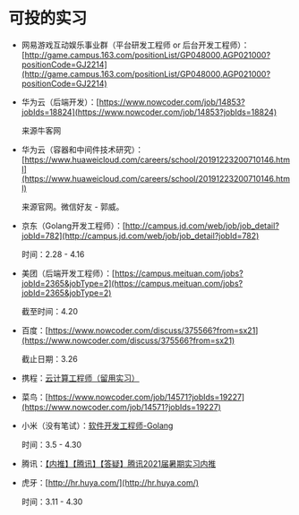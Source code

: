 # 可投的实习

- 网易游戏互动娱乐事业群（平台研发工程师 or 后台开发工程师）：[http://game.campus.163.com/positionList/GP048000,AGP021000?positionCode=GJ2214](http://game.campus.163.com/positionList/GP048000,AGP021000?positionCode=GJ2214)

- 华为云（后端开发）：[https://www.nowcoder.com/job/14853?jobIds=18824](https://www.nowcoder.com/job/14853?jobIds=18824)

    来源牛客网

- 华为云（容器和中间件技术研究）：[https://www.huaweicloud.com/careers/school/20191223200710146.html](https://www.huaweicloud.com/careers/school/20191223200710146.html)

    来源官网。微信好友 - 郭威。

- 京东（Golang开发工程师）：[http://campus.jd.com/web/job/job_detail?jobId=782](http://campus.jd.com/web/job/job_detail?jobId=782)

    时间：2.28 - 4.16

- 美团（后端开发工程师）：[https://campus.meituan.com/jobs?jobId=2365&jobType=2](https://campus.meituan.com/jobs?jobId=2365&jobType=2)

    截至时间：4.20

- 百度：[https://www.nowcoder.com/discuss/375566?from=sx21](https://www.nowcoder.com/discuss/375566?from=sx21)

    截止日期：3.26

- 携程：[云计算工程师（留用实习）](http://campus.ctrip.com/#/leftIntern)

- 菜鸟：[https://www.nowcoder.com/job/14571?jobIds=19227](https://www.nowcoder.com/job/14571?jobIds=19227)

- 小米（没有笔试）：[软件开发工程师-Golang](https://app.mokahr.com/campus_apply/xiaomi/22018#/job/4444a46f-fc79-47cd-9e05-39a086f8011e?_k=1xe4vj)

    时间：3.5 - 4.30

- 腾讯：[【内推】【腾讯】【答疑】腾讯2021届暑期实习内推](https://www.nowcoder.com/discuss/379143?from=sx21)

- 虎牙：[http://hr.huya.com/](http://hr.huya.com/)

    时间：3.11 - 4.30
